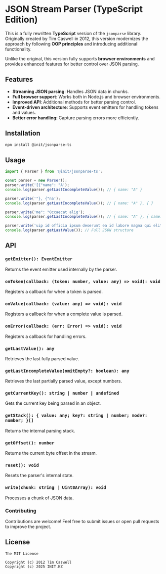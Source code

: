 # JSON Stream Parser (TypeScript Edition)

This is a fully rewritten **TypeScript** version of the `jsonparse` library.
Originally created by Tim Caswell in 2012, this version modernizes the approach by following **OOP principles** and introducing additional functionality.

Unlike the original, this version fully supports **browser environments** and provides enhanced features for better control over JSON parsing.

## Features

- **Streaming JSON parsing**: Handles JSON data in chunks.
- **Full browser support**: Works both in Node.js and browser environments.
- **Improved API**: Additional methods for better parsing control.
- **Event-driven architecture**: Supports event emitters for handling tokens and values.
- **Better error handling**: Capture parsing errors more efficiently.

## Installation

```sh
npm install @init/jsonparse-ts
```

## Usage

```ts
import { Parser } from '@init/jsonparse-ts';

const parser = new Parser();
parser.write('[{"name": "A');
console.log(parser.getLastIncompleteValue()); // { name: "A" }

parser.write('"}, {"na');
console.log(parser.getLastIncompleteValue()); // { name: "A" }, { }

parser.write('me": "Occaecat aliq');
console.log(parser.getLastIncompleteValue()); // { name: "A" }, { name: "Occaecat aliq" }

parser.write('uip id officia ipsum deserunt ea id labore magna qui elit dolore consectetur dolore.');
console.log(parser.getLastValue()); // Full JSON structure
```

## API

### `getEmitter(): EventEmitter`
Returns the event emitter used internally by the parser.

### `onToken(callback: (token: number, value: any) => void): void`
Registers a callback for when a token is parsed.

### `onValue(callback: (value: any) => void): void`
Registers a callback for when a complete value is parsed.

### `onError(callback: (err: Error) => void): void`
Registers a callback for handling errors.

### `getLastValue(): any`
Retrieves the last fully parsed value.

### `getLastIncompleteValue(omitEmpty?: boolean): any`
Retrieves the last partially parsed value, except numbers.

### `getCurrentKey(): string | number | undefined`
Gets the current key being parsed in an object.

### `getStack(): { value: any; key?: string | number; mode?: number; }[]`
Returns the internal parsing stack.

### `getOffset(): number`
Returns the current byte offset in the stream.

### `reset(): void`
Resets the parser's internal state.

### `write(chunk: string | Uint8Array): void`
Processes a chunk of JSON data.

### Contributing

Contributions are welcome! Feel free to submit issues or open pull requests to improve the project.

## License

```
The MIT License

Copyright (c) 2012 Tim Caswell
Copyright (c) 2025 INIT.KZ
```
